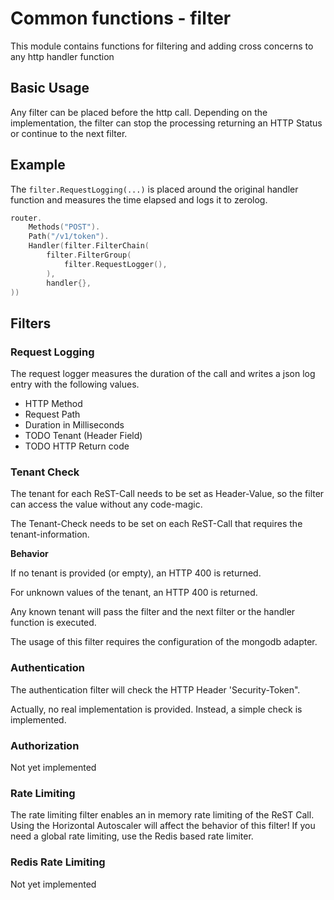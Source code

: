 # Common functions - filter

This module contains functions for filtering and adding cross concerns
to any http handler function

## Basic Usage

Any filter can be placed before the http call.
Depending on the implementation, the filter can stop the processing returning an HTTP Status or continue to the next filter.


## Example

The ```filter.RequestLogging(...)``` is placed around the original handler function
and measures the time elapsed and logs it to zerolog.

```Go
router.
    Methods("POST").
    Path("/v1/token").
    Handler(filter.FilterChain(
        filter.FilterGroup(
            filter.RequestLogger(),
        ),
        handler{},
))
```

## Filters


### Request Logging

The request logger measures the duration of the call and writes a json log entry with
the following values.

* HTTP Method
* Request Path
* Duration in Milliseconds
* TODO Tenant (Header Field)
* TODO HTTP Return code


### Tenant Check
The tenant for each ReST-Call needs to be set as Header-Value, so the filter can access 
the value without any code-magic.

The Tenant-Check needs to be set on each ReST-Call that requires the tenant-information.

**Behavior**

If no tenant is provided (or empty), an HTTP 400 is returned.

For unknown values of the tenant, an HTTP 400 is returned.

Any known tenant will pass the filter and the next filter or the handler function is executed.

The usage of this filter requires the configuration of the mongodb adapter.

### Authentication

The authentication filter will check the HTTP Header 'Security-Token".

Actually, no real implementation is provided. Instead, a simple check is implemented.



### Authorization

Not yet implemented

### Rate Limiting

The rate limiting filter enables an in memory rate limiting of the ReST Call.
Using the Horizontal Autoscaler will affect the behavior of this filter!
If you need a global rate limiting, use the Redis based rate limiter.

### Redis Rate Limiting

Not yet implemented